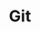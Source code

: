 ---
layout: category
title: Git
permalink: /git/
pagination: 
  enabled: true
  category: git
  permalink: /:num/
---